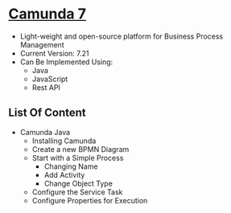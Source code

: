 # [Camunda 7](https://docs.camunda.org/manual/7.20/)
- Light-weight and open-source platform for Business Process Management
- Current Version: 7.21
- Can Be Implemented Using:
	- Java
	- JavaScript
	- Rest API

##  List Of Content
- Camunda Java
  - Installing Camunda
  - Create a new BPMN Diagram
  - Start with a Simple Process
    - Changing Name
    - Add Activity
    - Change Object Type
  - Configure the Service Task
  - Configure Properties for Execution